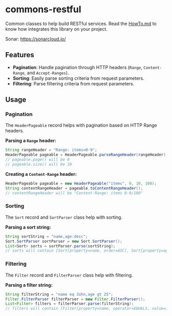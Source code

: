 # commons-restful

Common classes to help build RESTful services. Read the [HowTo.md](HowTo.md) to know how integrates this library on your
project.

Sonar: https://sonarcloud.io/

## Features

* **Pagination**: Handle pagination through HTTP headers (`Range`, `Content-Range`, and `Accept-Ranges`).
* **Sorting**: Easily parse sorting criteria from request parameters.
* **Filtering**: Parse filtering criteria from request parameters.

## Usage

### Pagination

The `HeaderPageable` record helps with pagination based on HTTP Range headers.

**Parsing a `Range` header:**

```java
String rangeHeader = "Range: items=0-9";
HeaderPageable pageable = HeaderPageable.parseRangeHeader(rangeHeader);
// pageable.page() will be 0
// pageable.size() will be 10
```

**Creating a `Content-Range` header:**

```java
HeaderPageable pageable = new HeaderPageable("items", 0, 10, 100);
String contentRangeHeader = pageable.toContentRangeHeader();
// contentRangeHeader will be "Content-Range: items 0-9/100"
```

### Sorting

The `Sort` record and `SortParser` class help with sorting.

**Parsing a sort string:**

```java
String sortString = "name,age:desc";
Sort.SortParser sortParser = new Sort.SortParser();
List<Sort> sorts = sortParser.parse(sortString);
// sorts will contain [Sort[property=name, order=ASC], Sort[property=age, order=DESC]]
```

### Filtering

The `Filter` record and `FilterParser` class help with filtering.

**Parsing a filter string:**

```java
String filterString = "name eq John,age gt 25";
Filter.FilterParser filterParser = new Filter.FilterParser();
List<Filter> filters = filterParser.parse(filterString);
// filters will contain [Filter[property=name, operator=EQUALS, value=John], Filter[property=age, operator=GREATER, value=25]]
```
